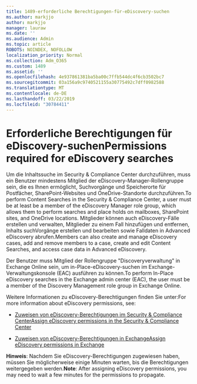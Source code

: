 ```yaml
---
title: 1489-erforderliche Berechtigungen-für-eDiscovery-suchen
ms.author: markjjo
author: markjjo
manager: lauraw
ms.date: ''
ms.audience: Admin
ms.topic: article
ROBOTS: NOINDEX, NOFOLLOW
localization_priority: Normal
ms.collection: Adm_O365
ms.custom: 1489
ms.assetid: ''
ms.openlocfilehash: 4e937861381ba5ba00c7ffb544dc4f6cb3502bc7
ms.sourcegitcommit: 03a156a9c9740521155a30775492c7dff0982588
ms.translationtype: MT
ms.contentlocale: de-DE
ms.lasthandoff: 03/22/2019
ms.locfileid: "30784411"
---
```

# <a name="permissions-required-for-ediscovery-searches"></a><span data-ttu-id="3d2e6-102">Erforderliche Berechtigungen für eDiscovery-suchen</span><span class="sxs-lookup"><span data-stu-id="3d2e6-102">Permissions required for eDiscovery searches</span></span>

<span data-ttu-id="3d2e6-103">Um die Inhaltssuche im Security & Compliance Center durchzuführen, muss ein Benutzer mindestens Mitglied der eDiscovery-Manager-Rollengruppe sein, die es Ihnen ermöglicht, Suchvorgänge und Speicherorte für Postfächer, SharePoint-Websites und OneDrive-Standorte durchzuführen.</span><span class="sxs-lookup"><span data-stu-id="3d2e6-103">To perform Content Searches in the Security & Compliance Center, a user must be at least be a member of the eDiscovery Manager role group, which allows them to perform searches and place holds on mailboxes, SharePoint sites, and OneDrive locations.</span></span> <span data-ttu-id="3d2e6-104">Mitglieder können auch eDiscovery-Fälle erstellen und verwalten, Mitglieder zu einem Fall hinzufügen und entfernen, Inhalts suchVorgänge erstellen und bearbeiten sowie Falldaten in Advanced eDiscovery abrufen.</span><span class="sxs-lookup"><span data-stu-id="3d2e6-104">Members can also create and manage eDiscovery cases, add and remove members to a case, create and edit Content Searches, and access case data in Advanced eDiscovery.</span></span>

<span data-ttu-id="3d2e6-105">Der Benutzer muss Mitglied der Rollengruppe "Discoveryverwaltung" in Exchange Online sein, um in-Place-eDiscovery-suchen im Exchange-Verwaltungskonsole (EAC) ausführen zu können.</span><span class="sxs-lookup"><span data-stu-id="3d2e6-105">To perform In-Place eDiscovery searches in the Exchange admin center (EAC), the user must be a member of the Discovery Management role group in Exchange Online.</span></span>

<span data-ttu-id="3d2e6-106">Weitere Informationen zu eDiscovery-Berechtigungen finden Sie unter:</span><span class="sxs-lookup"><span data-stu-id="3d2e6-106">For more information about eDiscovery permissions, see:</span></span> 

- [<span data-ttu-id="3d2e6-107">Zuweisen von eDiscovery-Berechtigungen im Security & Compliance Center</span><span class="sxs-lookup"><span data-stu-id="3d2e6-107">Assign eDiscovery permissions in the Security & Compliance Center</span></span>](https://docs.microsoft.com/office365/securitycompliance/assign-ediscovery-permissions)

- [<span data-ttu-id="3d2e6-108">Zuweisen von eDiscovery-Berechtigungen in Exchange</span><span class="sxs-lookup"><span data-stu-id="3d2e6-108">Assign eDiscovery permissions in Exchange</span></span>](https://docs.microsoft.com/exchange/security-and-compliance/in-place-ediscovery/assign-ediscovery-permissions)

<span data-ttu-id="3d2e6-109">**Hinweis**: Nachdem Sie eDiscovery-Berechtigungen zugewiesen haben, müssen Sie möglicherweise einige Minuten warten, bis die Berechtigungen weitergegeben werden.</span><span class="sxs-lookup"><span data-stu-id="3d2e6-109">**Note**: After assigning eDiscovery permissions, you may need to wait a few minutes for the permissions to propagate.</span></span>
